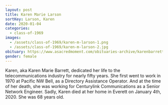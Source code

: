 ```yaml
---
layout: post
title: Karen Marie Larson
sortKey: Larson, Karen
date: 2020-01-04
categories:
  - class-of-1969
images:
  - /assets/class-of-1969/karen-m-larson-1.png
  - /assets/class-of-1969/karen-m-larson-2.jpg
obituary: https://www.asacredmoment.com/obituaries-archive/karenbarrett
gender: female
---
```


Karen, aka Karen Marie Barrett, dedicated her life to the telecommunications industry for nearly fifty years. She first went to work in 1970 at Pacific NW Bell, as a Directory Assistance Operator. And at the time of her death, she was working for Centurylink Communications as a Senior Network Engineer. Sadly, Karen died at her home in Everett on January 4th, 2020. She was 68 years old.

